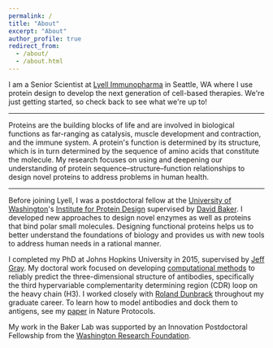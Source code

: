 ```yaml
---
permalink: /
title: "About"
excerpt: "About"
author_profile: true
redirect_from:
  - /about/
  - /about.html
---
```


I am a Senior Scientist at [Lyell Immunopharma](http://lyell.com) in Seattle, WA where I use protein design to develop the next generation of cell-based therapies. We're just getting started, so check back to see what we're up to!

---

Proteins are the building blocks of life and are involved in biological functions as far-ranging as catalysis, muscle development and contraction, and the immune system. A protein's function is determined by its structure, which is in turn determined by the sequence of amino acids that constitute the molecule. My research focuses on using and deepening our understanding of protein sequence–structure–function relationships to design novel proteins to address problems in human health.

---

Before joining Lyell, I was a postdoctoral fellow at the [University of Washington](http://www.washington.edu)'s [Institute for Protein Design](http://www.ipd.uw.edu) supervised by [David Baker](http://www.ipd.uw.edu/people/ipd-faculty-staff/david-baker/). I developed new approaches to design novel enzymes as well as proteins that bind polar small molecules. Designing functional proteins helps us to better understand the foundations of biology and provides us with new tools to address human needs in a rational manner.

I completed my PhD at Johns Hopkins University in 2015, supervised by [Jeff Gray]( https://graylab.jhu.edu). My doctoral work focused on developing [computational methods]( https://www.rosettacommons.org) to reliably predict the three-dimensional structure of antibodies, specifically the third hypervariable complementarity determining region (CDR) loop on the heavy chain (H3). I worked closely with [Roland Dunbrack]() throughout my graduate career. To learn how to model antibodies and dock them to antigens, see my [paper]( https://weitzner.github.io/publication/2017-01-26-abprot) in Nature Protocols.

My work in the Baker Lab was supported by an Innovation Postdoctoral Fellowship from the [Washington Research Foundation](http://www.wrfseattle.org).
